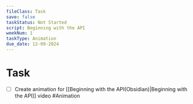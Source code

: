 ```yaml
---
fileClass: Task
save: false
taskStatus: Not Started
script: Beginning with the API
weekNum: 1
taskType: Animation
due_date: 12-09-2024
---
```



# Task

- [ ] Create animation for [[Beginning with the API(Obsidian)|Beginning with the API]] video #Animation